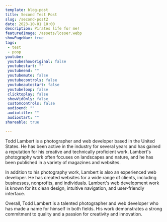 ```yaml
---
template: blog-post
title: Second Test Post
slug: /second-post2
date: 2023-10-01 10:00
description: Pirates life for me!
featuredImage: /assets/losser.webp
showPageNav: true
tags:
 - test
 - poop
youtube:
 youtubeshoworiginal: false
 youtubestart: ""
 youtubeend: ""
 youtubemute: false
 youtubecontrols: false
 youtubeautostart: false
 youtubeloop: false
 clicktoplay: false
 showVidOnly: false
 customcontrols: false
 audioend: ""
 audiotitle: ""
 audiostart: ""
shareable: true

---
```


Todd Lambert is a photographer and web developer based in the United States. He has been active in the industry for several years and has gained a reputation for his creative and technically proficient work. Lambert's photography work often focuses on landscapes and nature, and he has been published in a variety of magazines and websites.

In addition to his photography work, Lambert is also an experienced web developer. He has created websites for a wide range of clients, including businesses, nonprofits, and individuals. Lambert's web development work is known for its clean design, intuitive navigation, and user-friendly interface.

Overall, Todd Lambert is a talented photographer and web developer who has made a name for himself in both fields. His work demonstrates a strong commitment to quality and a passion for creativity and innovation.    
